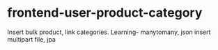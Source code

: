 # frontend-user-product-category
Insert bulk product, link categories. Learning- manytomany, json insert multipart file, jpa
